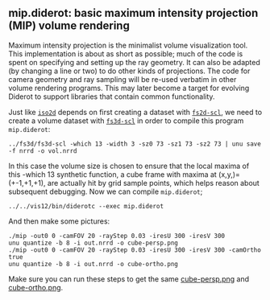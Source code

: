 ## mip.diderot: basic maximum intensity projection (MIP) volume rendering

Maximum intensity projection is the minimalist volume visualization
tool. This implementation is about as short as possible; much of the code is
spent on specifying and setting up the ray geometry. It can also be adapted
(by changing a line or two) to do other kinds of projections.  The code for
camera geometry and ray sampling will be re-used verbatim in other volume
rendering programs. This may later become a target for evolving Diderot to
support libraries that contain common functionality.

Just like [`iso2d`](../iso2d) depends on first creating a dataset with
[`fs2d-scl`](../fs2d), we need to create a volume dataset with [`fs3d-scl`](../fs3d)
in order to compile this program `mip.diderot`:

	../fs3d/fs3d-scl -which 13 -width 3 -sz0 73 -sz1 73 -sz2 73 | unu save -f nrrd -o vol.nrrd

In this case the volume size is chosen to ensure that the local maxima of
this -which 13 synthetic function, a cube frame with maxima at
(x,y,)=(+-1,+1,+1), are actually hit by grid sample points, which helps
reason about subsequent debugging.  Now we can compile `mip.diderot`;

	../../vis12/bin/diderotc --exec mip.diderot

And then make some pictures:

	./mip -out0 0 -camFOV 20 -rayStep 0.03 -iresU 300 -iresV 300
	unu quantize -b 8 -i out.nrrd -o cube-persp.png
	./mip -out0 0 -camFOV 20 -rayStep 0.03 -iresU 300 -iresV 300 -camOrtho true
	unu quantize -b 8 -i out.nrrd -o cube-ortho.png

Make sure you can run these steps to get the same [cube-persp.png](cube-persp.png) and [cube-ortho.png](cube-ortho.png).

